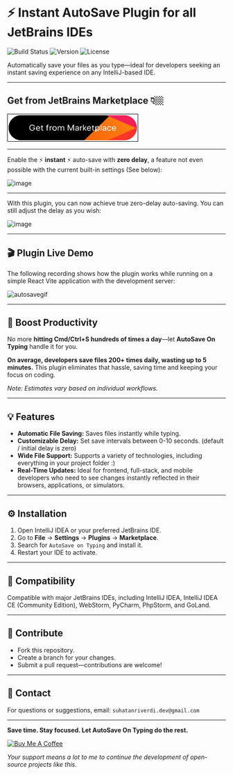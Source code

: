 # ⚡️ Instant AutoSave Plugin for all JetBrains IDEs

![Build Status](https://img.shields.io/badge/build-passing-brightgreen) ![Version](https://img.shields.io/badge/version-1.0-blue) ![License](https://img.shields.io/badge/license-Apache%202.0-orange)

Automatically save your files as you type—ideal for developers seeking an instant saving experience on any IntelliJ-based IDE.<be>

---

## Get from JetBrains Marketplace 👇🏼

<a href="https://plugins.jetbrains.com/plugin/25981-autosave-on-typing" target="_blank"><img style="width: 300px;border: 1px solid black;" src="https://github.com/suhatanriverdi/shtanriverdi/blob/main/css/marketplacelink-Photoroom.png" alt="AutoSave on Typing"></a>

---

Enable the ⚡️ **instant** ⚡️ auto-save with **zero delay**, a feature not even possible with the current built-in settings (See below):

<img width="611" alt="image" src="https://github.com/user-attachments/assets/55482486-f3f0-47df-aee7-84385b15c943">

---

With this plugin, you can now achieve true zero-delay auto-saving. You can still adjust the delay as you wish:

<img width="587" alt="image" src="https://github.com/user-attachments/assets/2d61b270-505c-497f-9659-a3a8be699bfc">

---

## 🎬 Plugin Live Demo
The following recording shows how the plugin works while running on a simple React Vite application with the development server:<br>

![autosavegif](https://github.com/user-attachments/assets/fc4da808-c729-4596-bfc8-38f88c86626f)

---

## 🎯 Boost Productivity

No more **hitting Cmd/Ctrl+S hundreds of times a day**—let **AutoSave On Typing** handle it for you. 

**On average, developers save files 200+ times daily, wasting up to 5 minutes.** This plugin eliminates that hassle, saving time and keeping your focus on coding.  

_Note: Estimates vary based on individual workflows._

---

## 💡 Features

- **Automatic File Saving:** Saves files instantly while typing.  
- **Customizable Delay:** Set save intervals between 0-10 seconds. (default / initial delay is zero)
- **Wide File Support:** Supports a variety of technologies, including everything in your project folder :)
- **Real-Time Updates:** Ideal for frontend, full-stack, and mobile developers who need to see changes instantly reflected in their browsers, applications, or simulators.

---

## ⚙️ Installation

1. Open IntelliJ IDEA or your preferred JetBrains IDE.  
2. Go to **File** → **Settings** → **Plugins** → **Marketplace**.  
3. Search for `AutoSave on Typing` and install it.  
4. Restart your IDE to activate.

---

## 🧩 Compatibility

Compatible with major JetBrains IDEs, including IntelliJ IDEA, IntelliJ IDEA CE (Community Edition), WebStorm, PyCharm, PhpStorm, and GoLand.  

---

## 🤝 Contribute

- Fork this repository.  
- Create a branch for your changes.  
- Submit a pull request—contributions are welcome!

---

## 📧 Contact

For questions or suggestions, email: `suhatanriverdi.dev@gmail.com`

---

**Save time. Stay focused. Let AutoSave On Typing do the rest.**

<a href="https://www.buymeacoffee.com/suhatanriverdi" target="_blank"><img src="https://cdn.buymeacoffee.com/buttons/v2/default-yellow.png" alt="Buy Me A Coffee" style="height: 60px !important;width: 217px !important;" ></a>

_Your support means a lot to me to continue the development of open-source projects like this._
